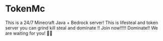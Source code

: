 # TokenMc
This is a 24/7 Minecraft Java + Bedrock server!  This is lifesteal and token server you can grind kill steal and dominate !! Join now!!!!! Dominate!! We are waiting for you! 🙏🏻

